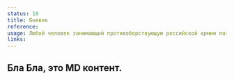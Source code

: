 ```yaml
---
status: 10
title: Боевик
reference:
usage: Любой человек занимающий противоборствующую российской армии позицию.
links: 
---
```


## Бла Бла, это MD контент.
